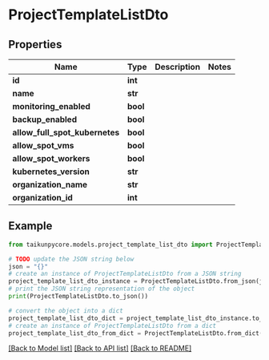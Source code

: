 # ProjectTemplateListDto


## Properties

Name | Type | Description | Notes
------------ | ------------- | ------------- | -------------
**id** | **int** |  | 
**name** | **str** |  | 
**monitoring_enabled** | **bool** |  | 
**backup_enabled** | **bool** |  | 
**allow_full_spot_kubernetes** | **bool** |  | 
**allow_spot_vms** | **bool** |  | 
**allow_spot_workers** | **bool** |  | 
**kubernetes_version** | **str** |  | 
**organization_name** | **str** |  | 
**organization_id** | **int** |  | 

## Example

```python
from taikunpycore.models.project_template_list_dto import ProjectTemplateListDto

# TODO update the JSON string below
json = "{}"
# create an instance of ProjectTemplateListDto from a JSON string
project_template_list_dto_instance = ProjectTemplateListDto.from_json(json)
# print the JSON string representation of the object
print(ProjectTemplateListDto.to_json())

# convert the object into a dict
project_template_list_dto_dict = project_template_list_dto_instance.to_dict()
# create an instance of ProjectTemplateListDto from a dict
project_template_list_dto_from_dict = ProjectTemplateListDto.from_dict(project_template_list_dto_dict)
```
[[Back to Model list]](../README.md#documentation-for-models) [[Back to API list]](../README.md#documentation-for-api-endpoints) [[Back to README]](../README.md)


